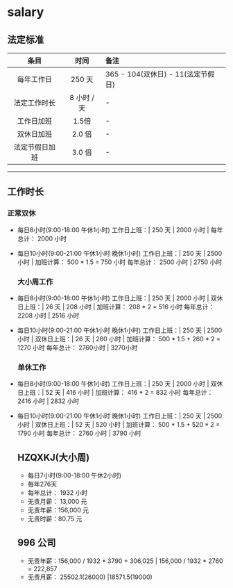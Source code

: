 # salary

## 法定标准
|条目|时间|备注|
|:---:|:---:|:---|
|  每年工作日  |250 天|365 - 104(双休日) - 11(法定节假日)|
| 法定工作时长 |8 小时 / 天| - |
|  工作日加班  |1.5倍| - |
|  双休日加班  |2.0 倍| - |
|法定节假日加班|3.0 倍| - |
--------------------------

## 工作时长
  ### **正常双休** 
- 每日8小时(9:00-18:00 午休1小时)
  工作日上班：| 250 天 | 2000 小时 |
    每年总计： 2000 小时

- 每日10小时(9:00-21:00 午休1小时 晚休1小时)
  工作日上班：| 250 天 | 2500 小时 |
    加班计算： 500 * 1.5 = 750 小时
    每年总计： 2500 小时 | 2750 小时
  
  ### **大小周工作**
- 每日8小时(9:00-18:00 午休1小时)
  工作日上班：| 250 天 | 2000 小时 |
  双休日上班：|  26 天 |  208 小时 |
    加班计算： 208 * 2 = 516 小时
    每年总计： 2208 小时 | 2516 小时 

- 每日10小时(9:00-21:00 午休1小时 晚休1小时)
  工作日上班：| 250 天 | 2500 小时 |
  双休日上班：|  26 天 |  260 小时 |
    加班计算： 500 * 1.5 + 260 * 2 = 1270 小时
    每年总计： 2760小时 | 3270小时

  ### **单休工作**
- 每日8小时(9:00-18:00 午休1小时)
  工作日上班：| 250 天 | 2000 小时 |
  双休日上班：|  52 天 |  416 小时 |
    加班计算： 416 * 2 = 832 小时
    每年总计： 2416 小时 | 2832 小时

- 每日10小时(9:00-21:00 午休1小时 晚休1小时)
  工作日上班：| 250 天 | 2500 小时 |
  双休日上班：|  52 天 |  520 小时 |
    加班计算： 500 * 1.5 + 520 * 2 = 1790 小时
    每年总计： 2760 小时 | 3790 小时

  ## HZQXKJ(大小周)
  - 每日7小时(9:00-18:00 午休2小时)
  - 每年276天
  - 每年总计： 1932 小时
  - 无责月薪： 13,000 元
  - 无责年薪：156,000 元
  - 无责时薪：80.75 元
 
  ## 996 公司
  - 无责年薪：156,000 / 1932 * 3790 = 306,025 | 156,000 / 1932 * 2760 = 222,857
  - 无责月薪：  25502.1(26000) |18571.5(19000)


  
